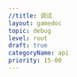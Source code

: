 ```yaml
---
//title: 调试
layout: gamedoc
topic: debug
level: root
draft: true
categoryName: api
priority: 15-00
---
```

